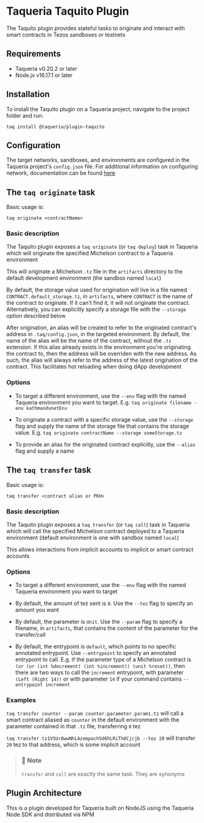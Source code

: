 # Taqueria Taquito Plugin

The Taquito plugin provides stateful tasks to originate and interact with smart contracts in Tezos sandboxes or testnets

## Requirements

- Taqueria v0.20.2 or later
- Node.js v16.17.1 or later

## Installation

To install the Taquito plugin on a Taqueria project, navigate to the project folder and run:
```shell
taq install @taqueria/plugin-taquito
```

## Configuration

The target networks, sandboxes, and environments are configured in the Taqueria project's `config.json` file. For additional information on configuring network, documentation can be found [here](/docs/config/networks/)

##  The `taq originate` task

Basic usage is:

```shell
taq originate <contractName>
```

### Basic description

The Taquito plugin exposes a `taq originate` (or `taq deploy`) task in Taqueria which will originate the specified Michelson contract to a Taqueria environment

This will originate a Michelson `.tz` file in the `artifacts` directory to the default development environment (the sandbox named `local`)

By default, the storage value used for origination will live in a file named `CONTRACT.default_storage.tz`, in `artifacts`, where `CONTRACT` is the name of the contract to originate. If it can't find it, it will not originate the contract. Alternatively, you can explicitly specify a storage file with the `--storage` option described below

After origination, an alias will be created to refer to the originated contract's address in `.taq/config.json`, in the targeted environment. By default, the name of the alias will be the name of the contract, without the `.tz` extension. If this alias already exists in the environment you're originating the contract to, then the address will be overriden with the new address. As such, the alias will always refer to the address of the latest origination of the contract. This facilitates hot reloading when doing dApp development

### Options

- To target a different environment, use the `--env` flag with the named Taqueria environment you want to target. E.g. `taq originate filename -env kathmandunetEnv`

- To originate a contract with a specific storage value, use the `--storage` flag and supply the name of the storage file that contains the storage value. E.g. `taq originate contractName --storage someStorage.tz`

- To provide an alias for the originated contract explicitly, use the `--alias` flag and supply a name

##  The `taq transfer` task

Basic usage is:

```shell
taq transfer <contract alias or PKH>
```

### Basic description

The Taquito plugin exposes a `taq transfer` (or `taq call`) task in Taqueria which will call the specified Michelson contract deployed to a Taqueria environment (default environment is one with sandbox named `local`)

This allows interactions from implicit accounts to implicit or smart contract accounts

### Options

- To target a different environment, use the `--env` flag with the named Taqueria environment you want to target

- By default, the amount of tez sent is `0`. Use the `--tez` flag to specify an amount you want

- By default, the parameter is `Unit`. Use the `--param` flag to specify a filename, in `artifacts`, that contains the content of the parameter for the transfer/call

- By default, the entrypoint is `default`, which points to no specific annotated entrypoint. Use `--entrypoint` to specify an annotated entrypoint to call. E.g. if the parameter type of a Michelson contract is `(or (or (int %decrement) (int %increment)) (unit %reset))`, then there are two ways to call the `increment` entrypoint, with parameter `(Left (Right 14))` or with parameter `14` if your command contains `--entrypoint increment`

### Examples

`taq transfer counter --param counter.parameter.param1.tz` will call a smart contract aliased as `counter` in the default environment with the parameter contained in that `.tz` file, transferring `0` tez

`taq transfer tz1VSUr8wwNhLAzempoch5d6hLRiTh8Cjcjb --tez 20` will transfer `20` tez to that address, which is some implicit account

> ### :page_with_curl: Note
> `transfer` and `call` are exactly the same task. They are synonyms

## Plugin Architecture

This is a plugin developed for Taqueria built on NodeJS using the Taqueria Node SDK and distributed via NPM
